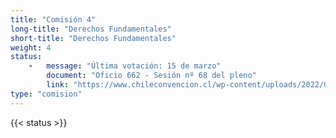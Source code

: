 ```yaml
---
title: "Comisión 4" 
long-title: "Derechos Fundamentales"
short-title: "Derechos Fundamentales"
weight: 4
status: 
    -   message: "Última votación: 15 de marzo" 
        document: "Oficio 662 - Sesión nº 68 del pleno"
        link: "https://www.chileconvencion.cl/wp-content/uploads/2022/03/Oficio-622-que-comunica-las-normas-aprobadas-en-la-sesion-68a-del-Pleno-de-la-Convencion-Constitucional.pdf"
type: "comision"
---
```

{{< status >}}
